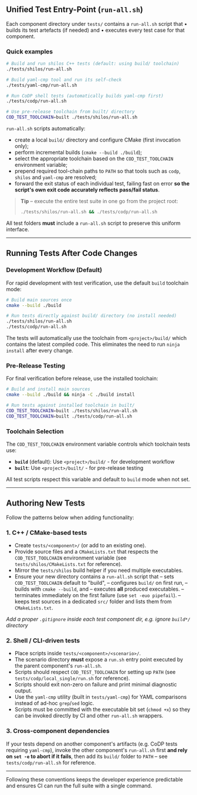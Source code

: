 ## Unified Test Entry-Point (`run-all.sh`)

Each component directory under `tests/` contains a `run-all.sh` script that
• builds its test artefacts (if needed) and
• executes every test case for that component.

### Quick examples

```bash
# Build and run shilos C++ tests (default: using build/ toolchain)
./tests/shilos/run-all.sh

# Build yaml-cmp tool and run its self-check
./tests/yaml-cmp/run-all.sh

# Run CoDP shell tests (automatically builds yaml-cmp first)
./tests/codp/run-all.sh

# Use pre-release toolchain from built/ directory
COD_TEST_TOOLCHAIN=built ./tests/shilos/run-all.sh
```

`run-all.sh` scripts automatically:

* create a local `build/` directory and configure CMake (first invocation only);
* perform incremental builds (`cmake --build ./build`);
* select the appropriate toolchain based on the `COD_TEST_TOOLCHAIN` environment variable;
* prepend required tool-chain paths to `PATH` so that tools such as `codp`, `shilos` and `yaml-cmp` are resolved;
* forward the exit status of each individual test, failing fast on error **so the script's own exit code accurately reflects pass/fail status**.

> **Tip** – execute the entire test suite in one go from the project root:
>
> ```bash
> ./tests/shilos/run-all.sh && ./tests/codp/run-all.sh
> ```

All test folders **must** include a `run-all.sh` script to preserve this uniform
interface.

---

## Running Tests After Code Changes

### Development Workflow (Default)

For rapid development with test verification, use the default `build` toolchain mode:

```bash
# Build main sources once
cmake --build ./build

# Run tests directly against build/ directory (no install needed)
./tests/shilos/run-all.sh
./tests/codp/run-all.sh
```

The tests will automatically use the toolchain from `<project>/build/` which contains the latest compiled code. This eliminates the need to run `ninja install` after every change.

### Pre-Release Testing

For final verification before release, use the installed toolchain:

```bash
# Build and install main sources
cmake --build ./build && ninja -C ./build install

# Run tests against installed toolchain in built/
COD_TEST_TOOLCHAIN=built ./tests/shilos/run-all.sh
COD_TEST_TOOLCHAIN=built ./tests/codp/run-all.sh
```

### Toolchain Selection

The `COD_TEST_TOOLCHAIN` environment variable controls which toolchain tests use:

- **`build`** (default): Use `<project>/build/` - for development workflow
- **`built`**: Use `<project>/built/` - for pre-release testing

All test scripts respect this variable and default to `build` mode when not set.

---

## Authoring New Tests

Follow the patterns below when adding functionality:

### 1. C++ / CMake-based tests

* Create `tests/<component>/` (or add to an existing one).
* Provide source files and a `CMakeLists.txt` that respects the `COD_TEST_TOOLCHAIN` environment variable (see `tests/shilos/CMakeLists.txt` for reference).
* Mirror the `tests/shilos` build helper if you need multiple executables.
* Ensure your new directory contains a `run-all.sh` script that
  – sets `COD_TEST_TOOLCHAIN` default to "build",
  – configures `build/` on first run,
  – builds with `cmake --build`, and
  – executes **all** produced executables.
  – terminates immediately on the first failure (use `set -euo pipefail`).
  – keeps test sources in a dedicated `src/` folder and lists them from `CMakeLists.txt`.

*Add a proper `.gitignore` inside each test component dir, e.g. ignore `build*/` directory*

### 2. Shell / CLI-driven tests

* Place scripts inside `tests/<component>/<scenario>/`.
* The scenario directory **must** expose a `run.sh` entry point executed by the
  parent component's `run-all.sh`.
* Scripts should respect `COD_TEST_TOOLCHAIN` for setting up `PATH` (see `tests/codp/local_single/run.sh` for reference).
* Scripts should exit non-zero on failure and print minimal diagnostic output.
* Use the `yaml-cmp` utility (built in `tests/yaml-cmp`) for YAML comparisons
  instead of ad-hoc `grep`/`sed` logic.
* Scripts must be committed with the executable bit set (`chmod +x`) so they can be invoked directly by CI and other `run-all.sh` wrappers.

### 3. Cross-component dependencies

If your tests depend on another component's artifacts (e.g. CoDP tests requiring
`yaml-cmp`), invoke the other component's `run-all.sh` first **and rely on
`set -e` to abort if it fails**, then add its `build/` folder to `PATH` – see
`tests/codp/run-all.sh` for reference.

---

Following these conventions keeps the developer experience predictable and
ensures CI can run the full suite with a single command.
